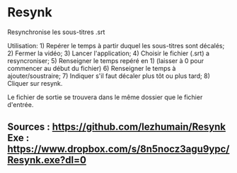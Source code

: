 Resynk
===================================

Resynchronise les sous-titres .srt


Utilisation:
	1) Repérer le temps à partir duquel les sous-titres sont décalés;
	2) Fermer la vidéo;
	3) Lancer l'application;
	4) Choisir le fichier (.srt) a resyncroniser;
	5) Renseigner le temps repéré en 1) (laisser à 0 pour commencer au début du fichier)
	6) Renseigner le temps à ajouter/soustraire;
	7) Indiquer s'il faut décaler plus tôt ou plus tard;
	8) Cliquer sur resynk. 

Le fichier de sortie se trouvera dans le même dossier que le fichier d'entrée.


Sources : https://github.com/lezhumain/Resynk
Exe : https://www.dropbox.com/s/8n5nocz3agu9ypc/Resynk.exe?dl=0
-----------------------------------

